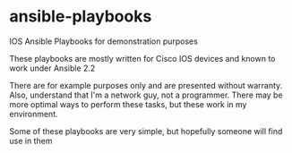 # ansible-playbooks
IOS Ansible Playbooks for demonstration purposes

These playbooks are mostly written for Cisco IOS devices and known to work under Ansible 2.2

There are for example purposes only and are presented without warranty.  Also, understand that I'm a network guy, not a programmer.  There may be more optimal ways to perform these tasks, but these work in my environment. 

Some of these playbooks are very simple, but hopefully someone will find use in them 
